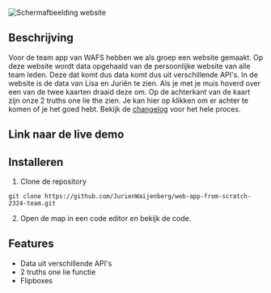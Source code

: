 ![Schermafbeelding website](https://github.com/JurienWaijenberg/web-app-from-scratch-2324-team/blob/4837fbc72af195c140e10d8220dde6923a100593/docs/images/Scherm%C2%ADafbeelding-groeps-app.jpg)

## Beschrijving
Voor de team app van WAFS hebben we als groep een website gemaakt. Op deze website wordt data opgehaald van de persoonlijke website van alle team leden. Deze dat komt dus data komt dus uit verschillende API's. In de website is de data van Lisa en Juriën te zien. Als je met je muis hoverd over een van de twee kaarten draaid deze om. Op de achterkant van de kaart zijn onze 2 truths one lie the zien. Je kan hier op klikken om er achter te komen of je het goed hebt. Bekijk de [changelog](https://github.com/JurienWaijenberg/web-app-from-scratch-2324-team/blob/main/changelog.md) voor het hele proces.

## Link naar de live demo

## Installeren

1. Clone de repository
```
git clone https://github.com/JurienWaijenberg/web-app-from-scratch-2324-team.git
```
2. Open de map in een code editor en bekijk de code.

## Features
* Data uit verschillende API's
* 2 truths one lie functie
* Flipboxes